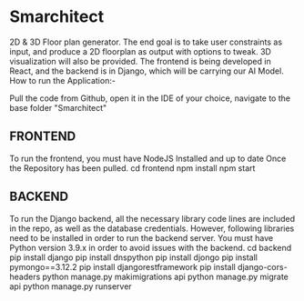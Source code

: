 


# Smarchitect
2D & 3D Floor plan generator. The end goal is to take user constraints as input, and produce a 2D floorplan as output with options to tweak. 3D visualization will also be provided. The frontend is being developed in React, and the backend is in Django, which will be carrying our AI Model.
How to run the Application:-

Pull the code from Github, open it in the IDE of your choice, navigate to the base folder "Smarchitect"


## FRONTEND
To run the frontend, you must have NodeJS Installed and up to date
Once the Repository has been pulled.
cd frontend
npm install
npm start


## BACKEND
To run the Django backend, all the necessary library code lines are included in the repo, as well as the database credentials. However, following libraries need to be installed in order to run the backend server. You must have Python version 3.9.x in order to avoid issues with the backend.
cd backend
pip install django
pip install dnspython
pip install djongo
pip install pymongo==3.12.2
pip install djangorestframework
pip install django-cors-headers
python manage.py makimigrations api
python manage.py migrate api
python manage.py runserver
